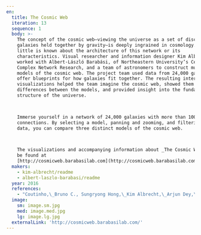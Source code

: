 ```yaml
---
en:
  title: The Cosmic Web
  iteration: 13
  sequence: 1
  body: >-
    The concept of the cosmic web—viewing the universe as a set of discrete
    galaxies held together by gravity—is deeply ingrained in cosmology. Yet,
    little is known about the architecture of this network or its
    characteristics. Visual researcher and information designer Kim Albrecht
    worked with Albert-László Barabási, of Northeastern University’s Center for
    Complex Network Research, and a team of astronomers to construct multiple
    models of the cosmic web. The project team used data from 24,000 galaxies to
    offer blueprints for how galaxies fit together. The resulting interactive
    visualizations helped the team imagine the cosmic web, showed them
    differences between the models, and provided insight into the fundamental
    structure of the universe.

      

    Immerse yourself in a network of 24,000 galaxies with more than 100,000
    connections. By selecting a model, panning and zooming, and filtering the
    data, you can compare three distinct models of the cosmic web.

      

    The visualizations and accompanying information about _The Cosmic Web_ can
    be found at
    [http://cosmicweb.barabasilab.com](http://cosmicweb.barabasilab.com).
  makers:
    - kim-albrecht/readme
    - albert-laszlo-barabasi/readme
  year: 2016
  references:
    - "Coutinho,\_Bruno C., Sungryong Hong,\_Kim Albrecht,\_Arjun Dey,\_Albert-László Barabási,\_Paul Torrey,\_Mark Vogelsberger,\_and Lars Hernquist. 2016. “The Network Behind the Cosmic Web.” Accessed July 10, 2017. [https://arxiv.org/abs/1604.03236](https://arxiv.org/abs/1604.03236).  \n  \nAlbrecht, Kim and Albert-László Barabási. 2016. _The Network Behind the Cosmic Web_. Courtesy of the Center for Complex Research, Northeastern University. In “13th Iteration (2017): Macroscopes for Playing with Scale, _Places & Spaces: Mapping Science_, edited by Katy Börner and Lisel Record. [http://scimaps.org](http://scimaps.org)."
  image:
    sm: image.sm.jpg
    med: image.med.jpg
    lg: image.lg.jpg
  externalLink: 'http://cosmicweb.barabasilab.com/'
---
```

